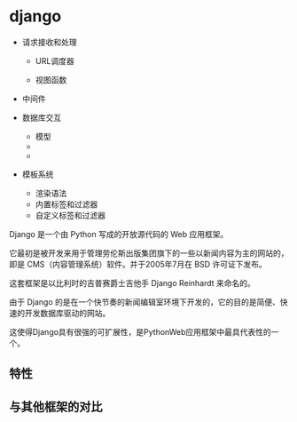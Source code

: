 

# django

- 请求接收和处理
  - URL调度器

  - 视图函数
- 中间件

- 数据库交互
  - 模型
  - 
  - 

- 模板系统
  - 渲染语法
  - 内置标签和过滤器
  - 自定义标签和过滤器







Django 是一个由 Python 写成的开放源代码的 Web 应用框架。

它最初是被开发来用于管理劳伦斯出版集团旗下的一些以新闻内容为主的网站的，即是 CMS（内容管理系统）软件。并于2005年7月在 BSD 许可证下发布。

这套框架是以比利时的吉普赛爵士吉他手 Django Reinhardt 来命名的。

由于 Django 的是在一个快节奏的新闻编辑室环境下开发的，它的目的是简便、快速的开发数据库驱动的网站。

这使得Django具有很强的可扩展性，是PythonWeb应用框架中最具代表性的一个。



## 特性



## 与其他框架的对比


